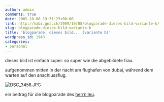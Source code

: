 ```yaml
---
author: admin
comments: true
date: 2009-10-08 19:31:23+00:00
link: http://habi.gna.ch/2009/10/08/blogparade-dieses-bild-variante-b/
slug: blogparade-dieses-bild-variante-b
title: 'blogparade: dieses bild... (variante b)'
wordpress_id: 1943
categories:
- personal
---
```


dieses bild ist einfach super. so super wie die abgebildete frau.




aufgenommen mitten in der nacht am flughafen von dubai, während dem warten auf den anschlussflug.




![DSC_3458.JPG](http://habi.gna.ch/wp-content/uploads/2009/10/DSC_3458.jpg)




ein beitrag für die blogparade des [herrn leu](http://leumund.ch/blogparade-dieses-bild-007653).




